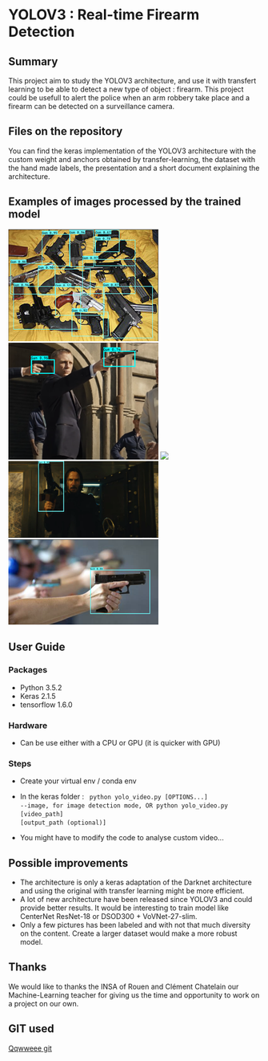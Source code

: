 # YOLOV3 : Real-time Firearm Detection

## Summary

This project aim to study the YOLOV3 architecture, and use it with transfert
learning to be able to detect a new type of object : firearm. This project could be
usefull to alert the police when an arm robbery take place and a  firearm can be
detected on a surveillance camera.

## Files on the repository

You can find the keras implementation of the YOLOV3 architecture with the 
custom weight and anchors obtained by transfer-learning, the dataset with the 
hand made labels, the presentation and a short document explaining the
architecture.

## Examples of images processed by the trained model
<img src="img1.png" width="300">
<img src="img4.png" width="300">
<img src="img2.png" width="300">
<img src="img3.png" width="300">
<img src="img5.png" width="300">

## User Guide

### Packages
- Python 3.5.2
- Keras 2.1.5
- tensorflow 1.6.0

### Hardware
- Can be use either with a CPU or GPU (it is quicker with GPU)

### Steps
- Create your virtual env / conda env
- In the keras folder : 
 <code> python yolo_video.py [OPTIONS...] --image, for image detection mode, OR
python yolo_video.py [video_path] [output_path (optional)]</code>

 - You might have to modify the code to analyse custom video...

## Possible improvements
- The architecture is only a keras adaptation of the Darknet architecture and using the original with transfer learning might be more efficient.
- A lot of new architecture have been released since YOLOV3 and could provide better results. It would be interesting to train model like CenterNet ResNet-18 or  DSOD300 + VoVNet-27-slim.
- Only a few pictures has been labeled and with not that much diversity on the content. Create a larger dataset would make a more robust model.

## Thanks
We would like to thanks the INSA of Rouen and Clément Chatelain our Machine-Learning 
teacher for giving us the time and opportunity to work on a project on our own.

## GIT used
[Qqwweee git](https://github.com/qqwweee)